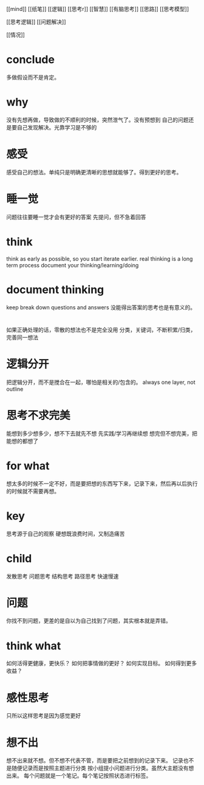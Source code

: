 [[mind]]
[[纸笔]]
[[逻辑]]
[[思考r]]
[[智慧]]
[[有脑思考]]
[[思路]]
[[思考模型]]

[[思考逻辑]]
[[问题解决]]

[[情况]]

# conclude
多做假设而不是肯定。

# why
没有先想再做，导致做的不顺利的时候，突然泄气了。没有预想到
自己的问题还是要自己发现解决。光靠学习是不够的
# 感受
感受自己的想法。单纯只是明确更清晰的思想就能够了。得到更好的思考。
# 睡一觉
问题往往要睡一觉才会有更好的答案
先提问，但不急着回答
# think
think as early as possible, so you start iterate earlier.
real thinking is a long term process
document your thinking/learning/doing
# document thinking
keep break down questions and answers
没能得出答案的思考也是有意义的。
#
如果正确处理的话，零散的想法也不是完全没用
分类，关键词，不断积累/归类，完善同一想法
# 逻辑分开
把逻辑分开，而不是搅合在一起，哪怕是相关的/包含的。
always one layer, not outline
# 思考不求完美
能想到多少想多少，想不下去就先不想
先实践/学习再继续想
想完但不想完美，把能想的都想了
# for what
想太多的时候不一定不好，而是要把想的东西写下来，记录下来，然后再以后执行的时候就不需要再想。

# key
思考源于自己的观察
硬想既浪费时间，又制造痛苦

# child
发散思考
问题思考
结构思考
路径思考
快速慢速

# 问题
你找不到问题，更差的是自以为自己找到了问题，其实根本就是弄错。

# think what
如何活得更健康，更快乐？
如何把事情做的更好？
如何实现目标。
如何得到更多收益？
# 感性思考
只所以这样思考是因为感觉更好
# 想不出
想不出来就不想。但不想不代表不管，而是要把之前想到的记录下来。
记录也不是随便记录而是按照主题进行分类
按小组提小问题进行分类。虽然大主题没有想出来。
每个问题就是一个笔记。每个笔记按照状态进行标签。
